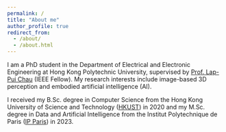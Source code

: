 ```yaml
---
permalink: /
title: "About me"
author_profile: true
redirect_from: 
  - /about/
  - /about.html
---
```


I am a PhD student in the Department of Electrical and Electronic Engineering at Hong Kong Polytechnic University, supervised by [Prof. Lap-Pui Chau](https://www.eie.polyu.edu.hk/~lpchau/) (IEEE Fellow). My research interests include image-based 3D perception and embodied artificial intelligence (AI).

I received my B.Sc. degree in Computer Science from the Hong Kong University of Science and Technology ([HKUST](https://hkust.edu.hk/)) in 2020 and my M.Sc. degree in Data and Artificial Intelligence from the Institut Polytechnique de Paris ([IP Paris](https://www.ip-paris.fr/en)) in 2023.



